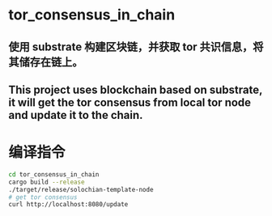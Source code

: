 # tor_consensus_in_chain
## 使用 substrate 构建区块链，并获取 tor 共识信息，将其储存在链上。
## This project uses blockchain based on substrate, it will get the tor consensus from local tor node and update it to the chain.
# 编译指令
```bash
cd tor_consensus_in_chain
cargo build --release
./target/release/solochian-template-node
# get tor consensus
curl http://localhost:8080/update
```
